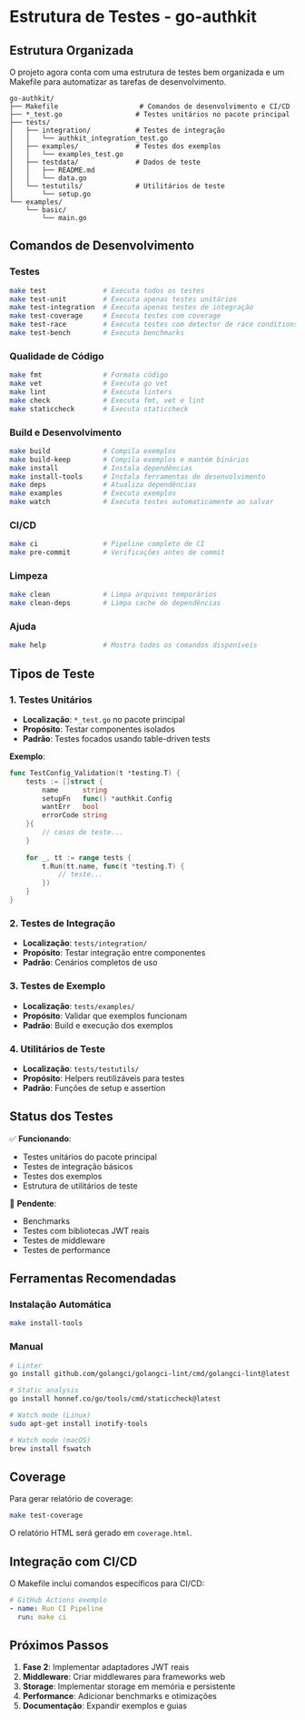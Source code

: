 # Estrutura de Testes - go-authkit

## Estrutura Organizada

O projeto agora conta com uma estrutura de testes bem organizada e um Makefile para automatizar as tarefas de desenvolvimento.

```
go-authkit/
├── Makefile                    # Comandos de desenvolvimento e CI/CD
├── *_test.go                  # Testes unitários no pacote principal
├── tests/
│   ├── integration/           # Testes de integração
│   │   └── authkit_integration_test.go
│   ├── examples/              # Testes dos exemplos
│   │   └── examples_test.go
│   ├── testdata/              # Dados de teste
│   │   ├── README.md
│   │   └── data.go
│   └── testutils/             # Utilitários de teste
│       └── setup.go
└── examples/
    └── basic/
        └── main.go
```

## Comandos de Desenvolvimento

### Testes
```bash
make test              # Executa todos os testes
make test-unit         # Executa apenas testes unitários
make test-integration  # Executa apenas testes de integração
make test-coverage     # Executa testes com coverage
make test-race         # Executa testes com detector de race conditions
make test-bench        # Executa benchmarks
```

### Qualidade de Código
```bash
make fmt               # Formata código
make vet               # Executa go vet
make lint              # Executa linters
make check             # Executa fmt, vet e lint
make staticcheck       # Executa staticcheck
```

### Build e Desenvolvimento
```bash
make build             # Compila exemplos
make build-keep        # Compila exemplos e mantém binários
make install           # Instala dependências
make install-tools     # Instala ferramentas de desenvolvimento
make deps              # Atualiza dependências
make examples          # Executa exemplos
make watch             # Executa testes automaticamente ao salvar
```

### CI/CD
```bash
make ci                # Pipeline completo de CI
make pre-commit        # Verificações antes de commit
```

### Limpeza
```bash
make clean             # Limpa arquivos temporários
make clean-deps        # Limpa cache de dependências
```

### Ajuda
```bash
make help              # Mostra todos os comandos disponíveis
```

## Tipos de Teste

### 1. Testes Unitários
- **Localização**: `*_test.go` no pacote principal
- **Propósito**: Testar componentes isolados
- **Padrão**: Testes focados usando table-driven tests

**Exemplo**:
```go
func TestConfig_Validation(t *testing.T) {
    tests := []struct {
        name      string
        setupFn   func() *authkit.Config
        wantErr   bool
        errorCode string
    }{
        // casos de teste...
    }
    
    for _, tt := range tests {
        t.Run(tt.name, func(t *testing.T) {
            // teste...
        })
    }
}
```

### 2. Testes de Integração
- **Localização**: `tests/integration/`
- **Propósito**: Testar integração entre componentes
- **Padrão**: Cenários completos de uso

### 3. Testes de Exemplo
- **Localização**: `tests/examples/`
- **Propósito**: Validar que exemplos funcionam
- **Padrão**: Build e execução dos exemplos

### 4. Utilitários de Teste
- **Localização**: `tests/testutils/`
- **Propósito**: Helpers reutilizáveis para testes
- **Padrão**: Funções de setup e assertion

## Status dos Testes

✅ **Funcionando**:
- Testes unitários do pacote principal
- Testes de integração básicos  
- Testes dos exemplos
- Estrutura de utilitários de teste

🚧 **Pendente**:
- Benchmarks
- Testes com bibliotecas JWT reais
- Testes de middleware
- Testes de performance

## Ferramentas Recomendadas

### Instalação Automática
```bash
make install-tools
```

### Manual
```bash
# Linter
go install github.com/golangci/golangci-lint/cmd/golangci-lint@latest

# Static analysis
go install honnef.co/go/tools/cmd/staticcheck@latest

# Watch mode (Linux)
sudo apt-get install inotify-tools

# Watch mode (macOS)
brew install fswatch
```

## Coverage

Para gerar relatório de coverage:
```bash
make test-coverage
```

O relatório HTML será gerado em `coverage.html`.

## Integração com CI/CD

O Makefile inclui comandos específicos para CI/CD:

```yaml
# GitHub Actions exemplo
- name: Run CI Pipeline
  run: make ci
```

## Próximos Passos

1. **Fase 2**: Implementar adaptadores JWT reais
2. **Middleware**: Criar middlewares para frameworks web
3. **Storage**: Implementar storage em memória e persistente
4. **Performance**: Adicionar benchmarks e otimizações
5. **Documentação**: Expandir exemplos e guias
